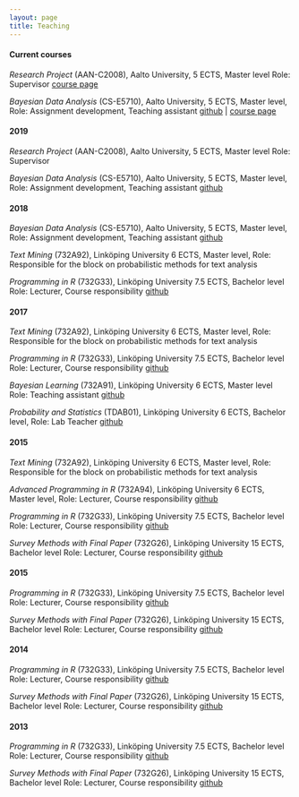 ```yaml
---
layout: page
title: Teaching
---
```





#### Current courses

*Research Project* (AAN-C2008), Aalto University, 5 ECTS, Master level
Role: Supervisor
[course page](https://github.com/avehtari/BDA_course_Aalto)

*Bayesian Data Analysis* (CS-E5710), Aalto University, 5 ECTS, Master level,
Role: Assignment development, Teaching assistant
[github](https://github.com/avehtari/BDA_course_Aalto) | [course page](https://github.com/avehtari/BDA_course_Aalto)



#### 2019

*Research Project* (AAN-C2008), Aalto University, 5 ECTS, Master level
Role: Supervisor


*Bayesian Data Analysis* (CS-E5710), Aalto University, 5 ECTS, Master level,
Role: Assignment development, Teaching assistant
[github](https://github.com/avehtari/BDA_course_Aalto)


#### 2018

*Bayesian Data Analysis* (CS-E5710), Aalto University, 5 ECTS, Master level,
Role: Assignment development, Teaching assistant
[github](https://github.com/avehtari/BDA_course_Aalto)


*Text Mining* (732A92), Linköping University 6 ECTS, Master level,
Role: Responsible for the block on probabilistic methods for text analysis


*Programming in R* (732G33), Linköping University 7.5 ECTS, Bachelor level
Role: Lecturer, Course responsibility
[github](https://github.com/STIMALiU/BayesLearnCourse)


#### 2017

*Text Mining* (732A92), Linköping University 6 ECTS, Master level,
Role: Responsible for the block on probabilistic methods for text analysis

*Programming in R* (732G33), Linköping University 7.5 ECTS, Bachelor level
Role: Lecturer, Course responsibility
[github](https://github.com/STIMALiU/KursRprgm)

*Bayesian Learning* (732A91), Linköping University 6 ECTS, Master level
Role: Teaching assistant
[github](https://github.com/STIMALiU/BayesLearnCourse)

*Probability and Statistics* (TDAB01), Linköping University 6 ECTS, Bachelor level,
Role: Lab Teacher
[github](https://github.com/STIMALiU/IntroStatsForCSCourse)


#### 2015

*Text Mining* (732A92), Linköping University 6 ECTS, Master level,
Role: Responsible for the block on probabilistic methods for text analysis

*Advanced Programming in R* (732A94), Linköping University 6 ECTS, Master level,
Role: Lecturer, Course responsibility
[github](https://github.com/STIMALiU/AdvRCourse)

*Programming in R* (732G33), Linköping University 7.5 ECTS, Bachelor level
Role: Lecturer, Course responsibility
[github](https://github.com/STIMALiU/KursRprgm)

*Survey Methods with Final Paper* (732G26), Linköping University 15 ECTS, Bachelor level
Role: Lecturer, Course responsibility
[github](https://github.com/STIMALiU/KursSvyMeth)


#### 2015

*Programming in R* (732G33), Linköping University 7.5 ECTS, Bachelor level
Role: Lecturer, Course responsibility
[github](https://github.com/STIMALiU/KursRprgm)

*Survey Methods with Final Paper* (732G26), Linköping University 15 ECTS, Bachelor level
Role: Lecturer, Course responsibility
[github](https://github.com/STIMALiU/KursSvyMeth)


#### 2014

*Programming in R* (732G33), Linköping University 7.5 ECTS, Bachelor level
Role: Lecturer, Course responsibility
[github](https://github.com/STIMALiU/KursRprgm)

*Survey Methods with Final Paper* (732G26), Linköping University 15 ECTS, Bachelor level
Role: Lecturer, Course responsibility
[github](https://github.com/STIMALiU/KursSvyMeth)

#### 2013

*Programming in R* (732G33), Linköping University 7.5 ECTS, Bachelor level
Role: Lecturer, Course responsibility
[github](https://github.com/STIMALiU/KursRprgm)

*Survey Methods with Final Paper* (732G26), Linköping University 15 ECTS, Bachelor level
Role: Lecturer, Course responsibility
[github](https://github.com/STIMALiU/KursSvyMeth)
